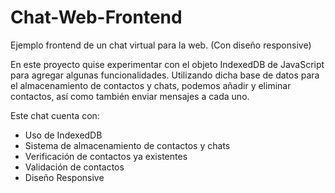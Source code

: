 # Chat-Web-Frontend
Ejemplo frontend de un chat virtual para la web. (Con diseño responsive)

En este proyecto quise experimentar con el objeto IndexedDB de JavaScript para agregar algunas funcionalidades. Utilizando dicha base de datos para el almacenamiento de contactos y chats, podemos añadir y eliminar contactos, así como también enviar mensajes a cada uno.

Este chat cuenta con:
  * Uso de IndexedDB
  * Sistema de almacenamiento de contactos y chats
  * Verificación de contactos ya existentes
  * Validación de contactos
  * Diseño Responsive
